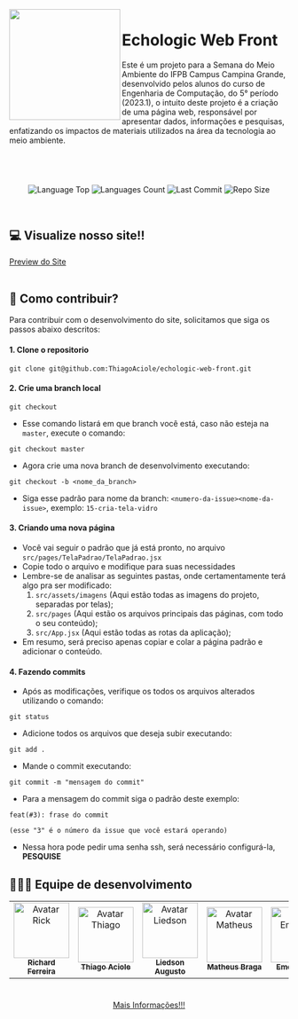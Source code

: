 <img align="left" src="https://media.discordapp.net/attachments/968556969428418650/1110307711616307230/1.png?" width="200">
  
# Echologic Web Front

Este é um projeto para a Semana do Meio Ambiente do IFPB Campus Campina Grande, desenvolvido pelos alunos do curso de Engenharia de Computação, do 5° período (2023.1), o intuito deste projeto é a criação de uma página web, responsável por apresentar dados, informações e pesquisas, enfatizando os impactos de materiais utilizados na área da tecnologia ao meio ambiente. 

## <br>

<p align="center">
<!-- Image Shields -->
<img  alt="Language Top"  src="https://img.shields.io/github/languages/top/ThiagoAciole/echologic-web-front">
<img  alt="Languages Count"  src="https://img.shields.io/github/languages/count/ThiagoAciole/echologic-web-front">
<img  alt="Last Commit"  src="https://img.shields.io/github/last-commit/ThiagoAciole/echologic-web-front">
<img  alt="Repo Size"  src="https://img.shields.io/github/repo-size/ThiagoAciole/echologic-web-front">
</a>
</p>
<br>

## 💻 Visualize nosso site!!
<a href="https://echologic.online/" target="_blank">Preview do Site</a>
<br><br>
## 🔎 Como contribuir?

Para contribuir com o desenvolvimento do site, solicitamos que siga os passos abaixo descritos:
<br>

####  1. Clone o repositorio

```console
git clone git@github.com:ThiagoAciole/echologic-web-front.git
```
 
  #### 2. Crie uma branch local

```console
git checkout
```
- Esse comando listará em que branch você está, caso não esteja na <code>master</code>, execute o comando:

```console
git checkout master
```
- Agora crie uma nova branch de desenvolvimento executando: 
```console
git checkout -b <nome_da_branch>
``` 
- Siga esse padrão para nome da branch: ```<numero-da-issue><nome-da-issue>```, exemplo: ```15-cria-tela-vidro```

#### 3. Criando uma nova página

- Você vai seguir o padrão que já está pronto, no arquivo ```src/pages/TelaPadrao/TelaPadrao.jsx```
- Copie todo o arquivo e modifique para suas necessidades
- Lembre-se de analisar as seguintes pastas, onde certamentamente terá algo pra ser modificado:
  1. ```src/assets/imagens``` (Aqui estão todas as imagens do projeto, separadas por telas);
  2. ```src/pages``` (Aqui estão os arquivos principais das páginas, com todo o seu conteúdo);
  3. ```src/App.jsx``` (Aqui estão todas as rotas da aplicação);
- Em resumo, será preciso apenas copiar e colar a página padrão e adicionar o conteúdo.
    
#### 4. Fazendo commits
  
   - Após as modificações, verifique os todos os arquivos alterados utilizando o comando: 
  ```
  git status
  ```
   - Adicione todos os arquivos que deseja subir executando: 
  ```
  git add .
  ```
   - Mande o commit executando: 
  ```
  git commit -m "mensagem do commit"
  ```
   - Para a mensagem do commit siga o padrão deste exemplo: 
  ```
  feat(#3): frase do commit
  
  (esse "3" é o número da issue que você estará operando)
  ```
  
   - Nessa hora pode pedir uma senha ssh, será necessário configurá-la, **PESQUISE**
   

## 👨🏽‍💻 Equipe de desenvolvimento

<table align="center">
  <tr>
    <td align="center">
      <a href="https://github.com/RickFerreira">
        <img src="https://avatars.githubusercontent.com/u/40415279?v=4" width="100px;" alt="Avatar Rick"/><br>
        <sub>
          <b>Richard Ferreira</b>
        </sub>
      </a>
    </td>
    <td align="center">
      <a href="https://github.com/ThiagoAciole">
        <img src="https://avatars.githubusercontent.com/u/64097786?v=4" width="100px;" alt="Avatar Thiago"/><br>
        <sub>
          <b>Thiago Aciole</b>
        </sub>
      </a>
    </td>
    <td align="center">
      <a href="https://github.com/https://github.com/LiedsonAugusto">
        <img src="https://avatars.githubusercontent.com/u/93728229?v=4" width="100px;" alt="Avatar Liedson"/><br>
        <sub>
          <b>Liedson Augusto</b>
        </sub>
      </a>
    </td>
    <td align="center">
      <a href="https://github.com/mateusbrga">
        <img src="https://avatars.githubusercontent.com/u/93921419?v=4" width="100px;" alt="Avatar Matheus"/><br>
        <sub>
          <b>Matheus Braga</b>
        </sub>
      </a>
    </td>
    <td align="center">
      <a href="https://github.com/emersonianb">
        <img src="https://avatars.githubusercontent.com/u/90874749?v=4" width="100px;" alt="Avatar Emerson"/><br>
        <sub>
          <b>Emerson Ian</b>
        </sub>
      </a>
    </td>
    <td align="center">
      <a href="https://github.com/ynnayron">
        <img src="https://avatars.githubusercontent.com/u/93790229?v=4" width="100px;" alt="Avatar Emerson"/><br>
        <sub>
          <b>Ynnayron Juan</b>
        </sub>
      </a>
    </td>
     <td align="center">
      <a href="https://github.com/IvyssonUchoa">
        <img src="https://avatars.githubusercontent.com/u/87623117?v=4" width="100px;" alt="Avatar Ivysson"/><br>
        <sub>
          <b>Ivysson Uchoa</b>
        </sub>
      </a>
    </td>
  </tr>
</table>  

#

<div align="center">
  <a href="https://www.youtube.com/watch?v=dQw4w9WgXcQ" target="_blank">Mais Informações!!!</a>
</div>
